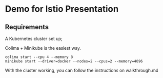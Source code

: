 # Demo for Istio Presentation

## Requirements

A Kubernetes cluster set up;

Colima + Minikube is the easiest way.

```
colima start --cpu 4 --memory 8
minikube start --driver=docker --nodes=2 --cpus=2 --memory=4096
```

With the cluster working, you can follow the instructions on walkthrough.md
